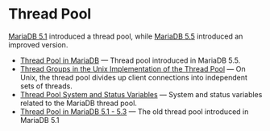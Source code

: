 # Thread Pool

[MariaDB 5.1](/kb/en/what-is-mariadb-51/) introduced a thread pool, while [MariaDB 5.5](/kb/en/what-is-mariadb-55/) introduced an improved version.

- [Thread Pool in MariaDB](/replication/optimization-and-tuning/buffers-caches-and-threads/thread-pool/thread-pool-in-mariadb/) — Thread pool introduced in MariaDB 5.5.
- [Thread Groups in the Unix Implementation of the Thread Pool](/replication/optimization-and-tuning/buffers-caches-and-threads/thread-pool/thread-groups-in-the-unix-implementation-of-the-thread-pool/) — On Unix, the thread pool divides up client connections into independent sets of threads.
- [Thread Pool System and Status Variables](/replication/optimization-and-tuning/buffers-caches-and-threads/thread-pool/thread-pool-system-status-variables/) — System and status variables related to the MariaDB thread pool.
- [Thread Pool in MariaDB 5.1 - 5.3](/replication/optimization-and-tuning/buffers-caches-and-threads/thread-pool/thread-pool-in-mariadb-51-53/) — The old thread pool introduced in MariaDB 5.1